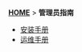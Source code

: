 [**HOME**](Home) > **管理员指南**

- [安装手册](admin-guide-install-manual)
- [运维手册](admin-guide-ops-manual)
